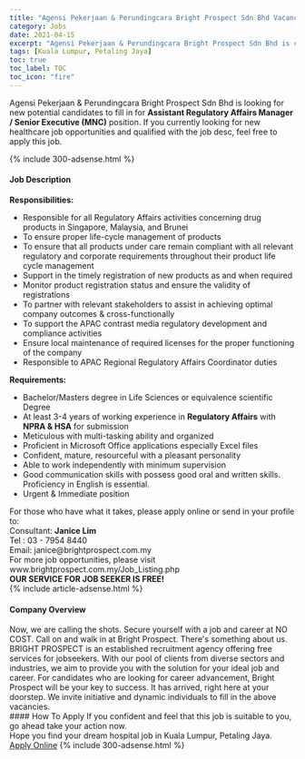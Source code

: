 ```yaml
---
title: "Agensi Pekerjaan & Perundingcara Bright Prospect Sdn Bhd Vacancies Assistant Regulatory Affairs Manager / Senior Executive (MNC)" 
category: Jobs 
date: 2021-04-15 
excerpt: "Agensi Pekerjaan & Perundingcara Bright Prospect Sdn Bhd is currently looking for suitable person to fill in the Assistant Regulatory Affairs Manager / Senior Executive (MNC) which positioned at Kuala Lumpur, Petaling Jaya" 
tags: [Kuala Lumpur, Petaling Jaya] 
toc: true 
toc_label: TOC 
toc_icon: "fire" 
--- 
```


<p>Agensi Pekerjaan & Perundingcara Bright Prospect Sdn Bhd is looking for new potential candidates to fill in for <b>Assistant Regulatory Affairs Manager / Senior Executive (MNC)</b> position. If you currently looking for new healthcare job opportunities and qualified with the job desc, feel free to apply this job.
</p>{% include 300-adsense.html %} 
<div><div><h4>Job Description</h4></div><div><div><span><div><div><strong>Responsibilities:</strong></div><ul><li>Responsible for all Regulatory Affairs activities concerning drug products in Singapore, Malaysia, and Brunei</li><li>To ensure proper life-cycle management of products</li><li>To ensure that all products under care remain compliant with all relevant regulatory and corporate requirements throughout their product life cycle management</li><li>Support in the timely registration of new products as and when required</li><li>Monitor product registration status and ensure the validity of registrations</li><li>To partner with relevant stakeholders to assist in achieving optimal company outcomes &amp; cross-functionally</li><li>To support the APAC contrast media regulatory development and compliance activities</li><li>Ensure local maintenance of required licenses for the proper functioning of the company</li><li>Responsible to APAC Regional Regulatory Affairs Coordinator duties</li></ul><div><strong>Requirements:</strong></div><ul><li>Bachelor/Masters degree in Life Sciences or equivalence scientific Degree</li><li>At least 3-4 years of working experience in <strong>Regulatory Affairs</strong> with <strong>NPRA &amp; HSA</strong> for submission<strong></strong></li><li>Meticulous with multi-tasking ability and organized</li><li>Proficient in Microsoft Office applications especially Excel files</li><li>Confident, mature, resourceful with a pleasant personality</li><li>Able to work independently with minimum supervision</li><li>Good communication skills with possess good oral and written skills. Proficiency in English is essential.</li><li>Urgent &amp; Immediate position</li></ul><div>For those who have what it takes, please apply online or send in your profile to:<div>Consultant: <strong>Janice Lim</strong><br>Tel : 03 - 7954 8440<br>Email: janice@brightprospect.com.my</div><div>For more job opportunities, please visit www.brightprospect.com.my/Job_Listing.php</div><div><strong>OUR SERVICE FOR JOB SEEKER IS FREE!</strong></div></div></div></span></div></div></div> 
{% include article-adsense.html %} 
<div><div><h4>Company Overview</h4></div><div><div><span><div><div>
<div>
		Now, we are calling the shots. Secure yourself with a job and career at NO COST. Call on and walk in at Bright Prospect. There's something about us. BRIGHT PROSPECT is an established recruitment agency offering free services for jobseekers. With our pool of clients from diverse sectors and industries, we aim to provide you with the solution for your ideal job and career. For candidates who are looking for career advancement, Bright Prospect will be your key to success. It has arrived, right here at your doorstep. We invite initiative and dynamic individuals to fill in the above vacancies.</div>
</div></div></span></div></div></div> 
#### How To Apply 
If you confident and feel that this job is suitable to you, go ahead take your action now. <br/> 
Hope you find your dream hospital job in Kuala Lumpur, Petaling Jaya. <br/> 
<a href="https://www.jobstreet.com.my/en/job/assistant-regulatory-affairs-manager-senior-executive-mnc-4535421?jobId=jobstreet-my-job-4535421" class="btn btn--warning" target="_blank" rel="nofollow noopenner">Apply Online</a> 
{% include 300-adsense.html %} 